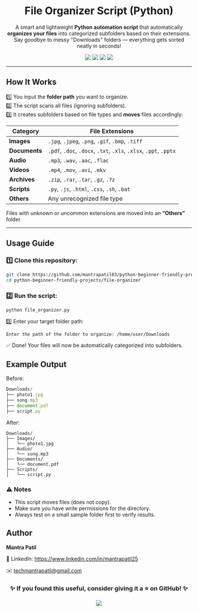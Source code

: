 <h1 align="center"> File Organizer Script (Python)</h1>

<p align="center">
A smart and lightweight <b>Python automation script</b> that automatically <b>organizes your files</b> into categorized subfolders based on their extensions.  
Say goodbye to messy "Downloads" folders — everything gets sorted neatly in seconds! 
</p>

<p align="center">
  <a href="https://www.python.org/"><img src="https://img.shields.io/badge/Python-3.x-blue?style=for-the-badge&logo=python"></a>
  <a href="#"><img src="https://img.shields.io/badge/Automation-Script-green?style=for-the-badge&logo=autohotkey"></a>
  <a href="#"><img src="https://img.shields.io/badge/Platform-Windows%20|%20Linux%20|%20MacOS-orange?style=for-the-badge&logo=linux"></a>
  <a href="https://github.com/mantrapatil03/python-beginner-friendly-projects"><img src="https://img.shields.io/github/stars/mantrapatil03/python-beginner-friendly-projects?style=for-the-badge&logo=github"></a>
</p>

---

## How It Works

1️⃣ You input the **folder path** you want to organize.  
2️⃣ The script scans all files (ignoring subfolders).  
3️⃣ It creates subfolders based on file types and **moves** files accordingly:  

| Category | File Extensions |
|-----------|----------------|
|  **Images** | `.jpg`, `.jpeg`, `.png`, `.gif`, `.bmp`, `.tiff` |
|  **Documents** | `.pdf`, `.doc`, `.docx`, `.txt`, `.xls`, `.xlsx`, `.ppt`, `.pptx` |
|  **Audio** | `.mp3`, `.wav`, `.aac`, `.flac` |
|  **Videos** | `.mp4`, `.mov`, `.avi`, `.mkv` |
|  **Archives** | `.zip`, `.rar`, `.tar`, `.gz`, `.7z` |
|  **Scripts** | `.py`, `.js`, `.html`, `.css`, `.sh`, `.bat` |
|  **Others** | Any unrecognized file type |

 Files with unknown or uncommon extensions are moved into an **“Others”** folder.  

---

##  Usage Guide

### 1️⃣ Clone this repository:
```bash
git clone https://github.com/mantrapatil03/python-beginner-friendly-projects.git
cd python-beginner-friendly-projects/file-organizer
```
### 2️⃣ Run the script:
```
python file_organizer.py
```
3️⃣ Enter your target folder path:
```
Enter the path of the folder to organize: /home/user/Downloads
```
✅ Done! Your files will now be automatically categorized into subfolders.

## Example Output
Before:
```javascript
Downloads/
├── photo1.jpg
├── song.mp3
├── document.pdf
├── script.py
```

After:
```arduino
Downloads/
├── Images/
│   └── photo1.jpg
├── Audio/
│   └── song.mp3
├── Documents/
│   └── document.pdf
├── Scripts/
│   └── script.py
```

### ⚠️ Notes

- This script moves files (does not copy).
- Make sure you have write permissions for the directory.
- Always test on a small sample folder first to verify results.

## Author
**Mantra Patil**

💼 LinkedIn: https://www.linkedin.com/in/mantrapatil25

✉️ techmantrapatil@gmail.com


<h3 align="center">✨ If you found this useful, consider giving it a ⭐ on GitHub! ✨</h3> <p align="center"> <img src="https://img.shields.io/badge/Stay%20Organized%20%26%20Keep%20Coding!-Python-blue?style=for-the-badge&logo=python"> </p>
